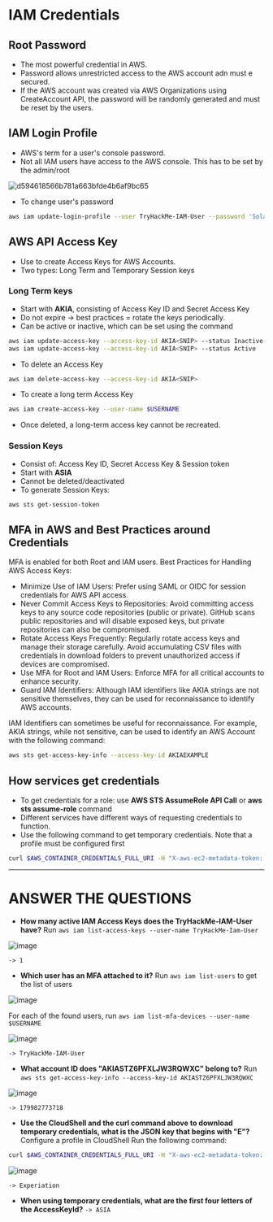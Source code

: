 # IAM Credentials

## Root Password
- The most powerful credential in AWS.
- Password allows unrestricted access to the AWS account adn must e secured.
- If the AWS account was created via AWS Organizations using CreateAccount API, the password will be randomly generated and must be reset by the users.

## IAM Login Profile
- AWS's term for a user's console password.
- Not all IAM users have access to the AWS console. This has to be set by the admin/root

![d594618566b781a663bfde4b6af9bc65](https://github.com/hhphu/InfoSec/assets/45286750/7fb6c273-f05c-4004-9fd7-6df1f54e571a)

- To change user's password
```bash
aws iam update-login-profile --user TryHackMe-IAM-User --password 'SolarWinds123!'
```

## AWS API Access Key
- Use to create Access Keys for AWS Accounts.
- Two types: Long Term and Temporary Session keys
### Long Term keys
- Start with **AKIA**, consisting of Access Key ID and Secret Access Key
- Do not expire -> best practices = rotate the keys periodically.
- Can be active or inactive, which can be set using the command
```bash
aws iam update-access-key --access-key-id AKIA<SNIP> --status Inactive
aws iam update-access-key --access-key-id AKIA<SNIP> --status Active
```
- To delete an Access Key
```bash
aws iam delete-access-key --access-key-id AKIA<SNIP>
```
- To create a long term Access Key
```bash
aws iam create-access-key --user-name $USERNAME
```
- Once deleted, a long-term access key cannot be recreated.
### Session Keys
- Consist of: Access Key ID, Secret Access Key & Session token
- Start with **ASIA**
- Cannot be deleted/deactivated
- To generate Session Keys:
```bash
aws sts get-session-token
```

## MFA in AWS and Best Practices around Credentials
MFA is enabled for both Root and IAM users.
Best Practices for Handling AWS Access Keys:
- Minimize Use of IAM Users: Prefer using SAML or OIDC for session credentials for AWS API access.
- Never Commit Access Keys to Repositories: Avoid committing access keys to any source code repositories (public or private). GitHub scans public repositories and will disable exposed keys, but private repositories can also be compromised.
- Rotate Access Keys Frequently: Regularly rotate access keys and manage their storage carefully. Avoid accumulating CSV files with credentials in download folders to prevent unauthorized access if devices are compromised.
- Use MFA for Root and IAM Users: Enforce MFA for all critical accounts to enhance security.
- Guard IAM Identifiers: Although IAM identifiers like AKIA strings are not sensitive themselves, they can be used for reconnaissance to identify AWS accounts.

IAM Identifiers can sometimes be useful for reconnaissance. For example, AKIA strings, while not sensitive, can be used to identify an AWS Account with the following command:
```bash
aws sts get-access-key-info --access-key-id AKIAEXAMPLE
```

## How services get credentials
- To get credentials for a role: use **AWS STS AssumeRole API Call** or **aws sts assume-role** command
- Different services have different ways of requesting credentials to function.
- Use the following command to get temporary credentials. Note that a profile must be configured first
```bash
curl $AWS_CONTAINER_CREDENTIALS_FULL_URI -H "X-aws-ec2-metadata-token: $AWS_CONTAINER_AUTHORIZATION_TOKEN" 
```


-----
# ANSWER THE QUESTIONS
- **How many active IAM Access Keys does the TryHackMe-IAM-User have?**
Run `aws iam list-access-keys --user-name TryHackMe-Iam-User`

![image](https://github.com/hhphu/InfoSec/assets/45286750/294f4319-db31-4f80-bf51-ed31623970ba)

`-> 1`

- **Which user has an MFA attached to it?**
Run `aws iam list-users` to get the list of users

![image](https://github.com/hhphu/InfoSec/assets/45286750/ad6d208a-0123-468b-830a-30f1d8178973)

For each of the found users, run `aws iam list-mfa-devices --user-name $USERNAME`

![image](https://github.com/hhphu/InfoSec/assets/45286750/28f5abde-7b12-489d-9c15-410b19ababed)

`-> TryHackMe-IAM-User`

- **What account ID does "AKIASTZ6PFXLJW3RQWXC" belong to?**
Run `aws sts get-access-key-info --access-key-id AKIASTZ6PFXLJW3RQWXC`

![image](https://github.com/hhphu/InfoSec/assets/45286750/e2349789-8cfd-495d-b90b-5126ad8c8a6b)

`-> 179982773718`

- **Use the CloudShell and the curl command above to download temporary credentials, what is the JSON key that begins with "E"?**
Configure a profile in CloudShell
Run the following command:
```bash
curl $AWS_CONTAINER_CREDENTIALS_FULL_URI -H "X-aws-ec2-metadata-token: $AWS_CONTAINER_AUTHORIZATION_TOKEN" 
```

![image](https://github.com/hhphu/InfoSec/assets/45286750/fe132ae6-ed78-488f-8472-b65459349f4c)

`-> Experiation`

- **When using temporary credentials, what are the first four letters of the AccessKeyId?**
`-> ASIA`


  
